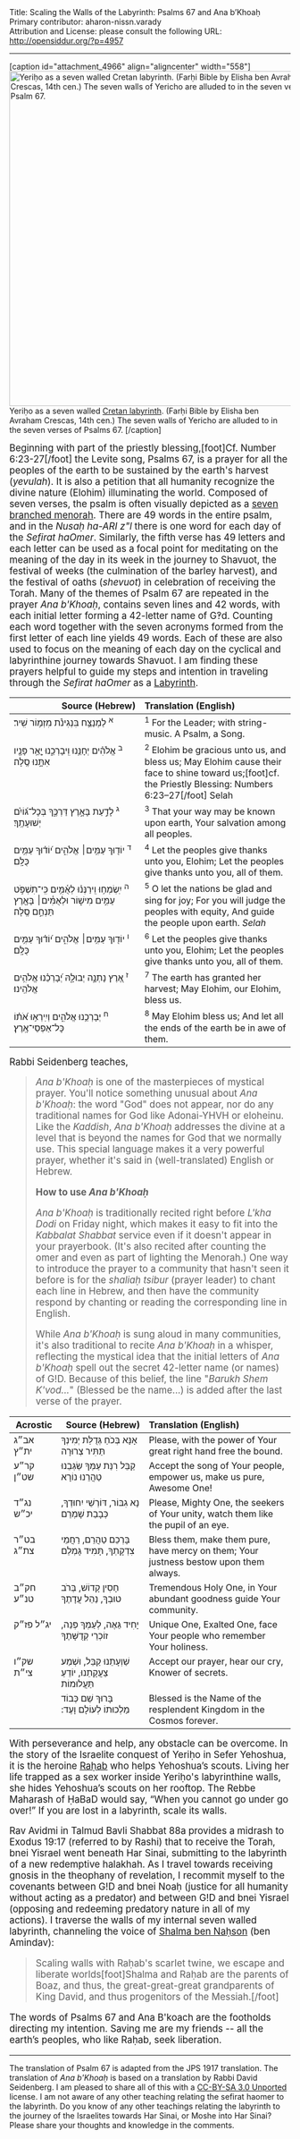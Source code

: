 <html>
<head></head>
<body>
Title: Scaling the Walls of the Labyrinth: Psalms 67 and Ana b’Khoaḥ<br />
Primary contributor: aharon-nissn.varady<br />
Attribution and License: please consult the following URL: <a href="http://opensiddur.org/?p=4957">http://opensiddur.org/?p=4957</a>
<p />
<hr />

[caption id="attachment_4966" align="aligncenter" width="558"]<a href="https://opensiddur.org/wp-content/uploads/2012/05/558px-Map_of_Jericho_in_14c_Farhi_Bible_by_Elisha_ben_Avraham_Crescas.jpg"><img src="https://opensiddur.org/wp-content/uploads/2012/05/558px-Map_of_Jericho_in_14c_Farhi_Bible_by_Elisha_ben_Avraham_Crescas.jpg" alt="Yeriḥo as a seven walled Cretan labyrinth. (Farḥi Bible by Elisha ben Avraham Crescas, 14th cen.) The seven walls of Yericho are alluded to in the seven verses of Psalm 67. " width="558" height="599" class="size-full wp-image-4966" /></a> Yeriḥo as a seven walled <a href="http://en.wikipedia.org/wiki/Labyrinth">Cretan labyrinth</a>. (Farḥi Bible by Elisha ben Avraham Crescas, 14th cen.) The seven walls of Yericho are alluded to in the seven verses of Psalms 67. [/caption]

<div class="english" style="font-size: 1.2em;">
Beginning with part of the priestly blessing,[foot]Cf. Number 6:23-27[/foot] the Levite song, Psalms 67, is a prayer for all the peoples of the earth to be sustained by the earth's harvest (<em>yevulah</em>). It is also a petition that all humanity  recognize the divine nature (Elohim) illuminating the world. Composed of seven verses, the psalm is often visually depicted as a <a href="https://opensiddur.org/2011/06/shiviti-perceiving-the-world-as-an-expression-of-divine-oneness/">seven branched menorah</a>. There are 49 words in the entire psalm, and in the <em>Nusaḥ ha-ARI z"l</em> there is one word for each day of the <em>Sefirat haOmer</em>. Similarly, the fifth verse has 49 letters and each letter can be used as a focal point for meditating on the meaning of the day in its week in the journey to Shavuot, the festival of weeks (the culmination of the barley harvest), and the festival of oaths (<em>shevuot</em>) in celebration of receiving the Torah. Many of the themes of Psalm 67 are repeated in the prayer <em>Ana b'Khoaḥ</em>, contains seven lines and 42 words, with each initial letter forming a 42-letter name of G‽d. Counting each word together with the seven acronyms formed from the first letter of each line yields 49 words. Each of these are also used to focus on the meaning of each day on the cyclical and labyrinthine journey towards Shavuot. I am finding these prayers helpful to guide my steps and intention in traveling through the <em>Sefirat haOmer</em> as a <a href="http://en.wikipedia.org/wiki/Labyrinth">Labyrinth</a>.
</div>

<table style="margin-left: auto;margin-right: auto;" class="draggable">
<thead><tr><th id="x" style="text-align: right;">Source (Hebrew)</th><th style="text-align: left;">Translation (English)</th></tr></thead>
<tbody>
<tr>
<td style="vertical-align:top;" width="46%">
<div class="liturgy"><span lang="he">
<sup>א</sup> לַמְנַצֵּ֥ח בִּנְגִינֹ֗ת מִזְמ֥וֹר שִֽׁיר׃
</span></div></td>
 
<td style="vertical-align:top;" width="53%"><div class="english">
<sup>1</sup> For the Leader; with string-music. A Psalm, a Song.
    </div></td></tr>


<tr><td style="vertical-align:top;" width="46%"><div class="liturgy"><span lang="he">
<sup>ב</sup> אֱלֹהִ֗ים יְחָנֵּ֥נוּ וִֽיבָרְכֵ֑נוּ
 יָ֤אֵ֥ר פָּנָ֖יו אִתָּ֣נוּ סֶֽלָה׃
</span></div></td>
 
<td style="vertical-align:top;" width="53%"><div class="english">
<sup>2</sup> Elohim be gracious unto us, and bless us;
May Elohim cause their face to shine toward us;[foot]cf. the Priestly Blessing: Numbers 6:23–27[/foot] Selah
    </div></td></tr>


<tr><td style="vertical-align:top;" width="46%"><div class="liturgy"><span lang="he">
<sup>ג</sup> לָדַ֣עַת בָּאָ֣רֶץ דַּרְכֶּ֑ךָ
 בְּכָל־גּ֝וֹיִ֗ם יְשׁוּעָתֶֽךָ׃
</span></div></td>
 
<td style="vertical-align:top;" width="53%"><div class="english">
<sup>3</sup> That your way may be known upon earth,
Your salvation among all peoples.
    </div></td></tr>


<tr><td style="vertical-align:top;" width="46%"><div class="liturgy"><span lang="he">
<sup>ד</sup> יוֹד֖וּךָ עַמִּ֥ים׀ אֱלֹהִ֑ים
 י֝וֹד֗וּךָ עַמִּ֥ים כֻּלָּֽם׃
</span></div></td>
 
<td style="vertical-align:top;" width="53%"><div class="english">
<sup>4</sup> Let the peoples give thanks unto you, Elohim;
Let the peoples give thanks unto you, all of them.
    </div></td></tr>


<tr><td style="vertical-align:top;" width="46%"><div class="liturgy"><span lang="he">
<sup>ה</sup> יִֽשְׂמְח֥וּ וִֽירַנְּנ֗וּ לְאֻ֫מִּ֥ים 
כִּֽי־תִשְׁפֹּ֣ט עַמִּ֣ים מִישׁ֑וֹר
 וּלְאֻמִּ֓ים׀ בָּאָ֖רֶץ תַּנְחֵ֣ם סֶֽלָה׃
</span></div></td>
 
<td style="vertical-align:top;" width="53%"><div class="english">
<sup>5</sup> O let the nations be glad and sing for joy;
For you will judge the peoples with equity,
And guide the people upon earth. <em>Selah</em>
    </div></td></tr>


<tr><td style="vertical-align:top;" width="46%"><div class="liturgy"><span lang="he">
<sup>ו</sup> יוֹד֖וּךָ עַמִּ֥ים׀ אֱלֹהִ֑ים
 י֝וֹד֗וּךָ עַמִּ֥ים כֻּלָּֽם׃
</span></div></td>
 
<td style="vertical-align:top;" width="53%"><div class="english">
<sup>6</sup> Let the peoples give thanks unto you, Elohim;
Let the peoples give thanks unto you, all of them.
    </div></td></tr>


<tr><td style="vertical-align:top;" width="46%"><div class="liturgy"><span lang="he">
<sup>ז</sup> אֶ֭רֶץ נָתְנָ֣ה יְבוּלָ֑הּ
 יְ֝בָרְכֵ֗נוּ אֱלֹהִ֥ים אֱלֹהֵֽינוּ׃
</span></div></td>
 
<td style="vertical-align:top;" width="53%"><div class="english">
<sup>7</sup> The earth has granted her harvest;
May Elohim, our Elohim, bless us.
    </div></td></tr>


<tr><td style="vertical-align:top;" width="46%"><div class="liturgy"><span lang="he">
<sup>ח</sup> יְבָרְכֵ֥נוּ אֱלֹהִ֑ים
 וְיִֽירְא֥וּ אֹ֝ת֗וֹ כָּל־אַפְסֵי־אָֽרֶץ׃
</span></div></td>
 
<td style="vertical-align:top;" width="53%"><div class="english">
<sup>8</sup> May Elohim bless us;
And let all the ends of the earth be in awe of them.
</td></tr></tbody></table>

<div class="english" style="font-size: 1.2em;">
Rabbi Seidenberg teaches,

<blockquote>

<em>Ana b'Khoaḥ</em> is one of the masterpieces of mystical prayer. You'll notice something unusual about <em>Ana b'Khoaḥ</em>: the word "God" does not appear, nor do any traditional names for God like Adonai-YHVH or eloheinu. Like the <em>Kaddish</em>, <em>Ana b'Khoaḥ</em> addresses the divine at a level that is beyond the names for God that we normally use. This special language makes it a very powerful prayer, whether it's said in (well-translated) English or Hebrew.

<strong>How to use <em>Ana b'Khoaḥ</em></strong>

<em>Ana b'Khoaḥ</em> is traditionally recited right before <em>L'kha Dodi</em> on Friday night, which makes it easy to fit into the <em>Kabbalat Shabbat</em> service even if it doesn't appear in your prayerbook. (It's also recited after counting the omer and even as part of lighting the Menorah.) One way to introduce the prayer to a community that hasn't seen it before is for the <em>shaliaḥ tsibur</em> (prayer leader) to chant each line in Hebrew, and then have the community respond by chanting or reading the corresponding line in English.

While <em>Ana b'Khoaḥ</em> is sung aloud in many communities, it's also traditional to recite <em>Ana b'Khoaḥ</em> in a whisper, reflecting the mystical idea that the initial letters of <em>Ana b'Khoaḥ</em> spell out the secret 42-letter name (or names) of G!D. Because of this belief, the line "<em>Barukh Shem K'vod...</em>" (Blessed be the name...) is added after the last verse of the prayer.</blockquote>
</div>

<table style="margin-left: auto;margin-right: auto;" class="draggable">
<thead><tr><th id="x" style="text-align: right;">Acrostic</th><th style="text-align: right;">Source (Hebrew)</th><th style="text-align: left;">Translation (English)</th></tr></thead>
<tbody>
<tr><td style="vertical-align:top;" width="16%">
<div class="scribe"><span lang="he">
אב״ג ית״ץ
</span></div></td>

<td style="vertical-align:top;" width="30%">
<div class="liturgy"><span lang="he">
אָנָּא בְּכֹחַ 
גְּדֻלַּת יְמִינְךָ 
תַּתִּיר צְרוּרָה
</span></div></td>

<td style="vertical-align:top;" width="50%"><div class="english">
Please, with the power 
of Your great right hand
free the bound.
</td></tr>


<tr><td style="vertical-align:top;" width="16%">
<div class="scribe"><span lang="he">
קר״ע שט״ן
</span></div></td>

<td style="vertical-align:top;" width="30%">
<div class="liturgy"><span lang="he">
קַבֵּל רִנַּת 
עַמְּךָ שַׂגְּבֵנוּ 
טַהֲרֵנוּ נוֹרָא
</span></div></td>

<td style="vertical-align:top;" width="50%"><div class="english">
Accept the song 
of Your people, empower us,
make us pure, Awesome One!
</td></tr>


<tr><td style="vertical-align:top;" width="16%">
<div class="scribe"><span lang="he">
נג״ד יכ״ש
</span></div></td>

<td style="vertical-align:top;" width="30%">
<div class="liturgy"><span lang="he">
נָא גִבּוֹר, 
דּוֹרְשֵׁי יִחוּדְךָ, 
כְּבָבַת שָׁמְרֵם
</span></div></td>

<td style="vertical-align:top;" width="50%"><div class="english">
Please, Mighty One, 
the seekers of Your unity,
watch them like the pupil of an eye.
</td></tr>


<tr><td style="vertical-align:top;" width="16%">
<div class="scribe"><span lang="he">
בט״ר צת״ג
</span></div></td>

<td style="vertical-align:top;" width="30%">
<div class="liturgy"><span lang="he">
בָּרְכֵם טַהֲרֵם, 
רַחֲמֵי צִדְקָתְךָ, 
תָּמִיד גָּמְלֵם
</span></div></td>

<td style="vertical-align:top;" width="50%"><div class="english">
Bless them, make them pure,
have mercy on them; Your justness
bestow upon them always.
</td></tr>


<tr><td style="vertical-align:top;" width="16%">
<div class="scribe"><span lang="he">
חק״ב טנ״ע
</span></div></td>

<td style="vertical-align:top;" width="30%">
<div class="liturgy"><span lang="he">
חָסִין קָדוֹשׁ, 
בְּרֹב טוּבְךָ, 
נַהֵל עֲדָתֶךָ
</span></div></td>

<td style="vertical-align:top;" width="50%"><div class="english">
Tremendous Holy One, 
in Your abundant goodness 
guide Your community.
</td></tr>


<tr><td style="vertical-align:top;" width="16%">
<div class="scribe"><span lang="he">
יג״ל פז״ק
</span></div></td>

<td style="vertical-align:top;" width="30%">
<div class="liturgy"><span lang="he">
יָחִיד גֵּאֶה, 
לְעַמְּךָ פְּנֵה, 
זוֹכְרֵי קְדֻשָּׁתֶךָ
</span></div></td>

<td style="vertical-align:top;" width="50%"><div class="english">
Unique One, Exalted One, 
face Your people
who remember Your holiness.
</td></tr>


<tr><td style="vertical-align:top;" width="16%">
<div class="scribe"><span lang="he">
שק״ו צי״ת
</span></div></td>

<td style="vertical-align:top;" width="30%">
<div class="liturgy"><span lang="he">
שַׁוְעָתֵנוּ קַבֵּל, 
וּשְׁמַע צַעֲקָתֵנוּ, 
יוֹדֵעַ תַּעֲלוּמוֹת
</span></div></td>

<td style="vertical-align:top;" width="50%"><div class="english">
Accept our prayer, 
hear our cry,
Knower of secrets.
</td></tr>


<tr><td style="vertical-align:top;" width="16%"></td>

<td style="vertical-align:top;" width="30%">
<div class="liturgy"><span lang="he">
 בָּרוּךְ שֵׁם 
כְּבוֹד מַלְכוּתוֹ 
לְעוֹלָם וָעֶד:‏
 </span></div></td>

<td style="vertical-align:top;" width="50%"><div class="english">
Blessed is the Name
of the resplendent Kingdom 
in the Cosmos forever.
</td></tr></tbody></table>

<div class="english" style="font-size: 1.2em;">
With perseverance and help, any obstacle can be overcome. In the story of the Israelite conquest of Yeriḥo in Sefer Yehoshua, it is the heroine <a href="http://en.wikipedia.org/wiki/Rahab">Raḥab</a> who helps Yehoshua’s scouts. Living her life trapped as a sex worker inside Yeriḥo's labyrinthine walls, she hides Yehoshua’s scouts on her rooftop. The Rebbe Maharash of ḤaBaD would say, “When you cannot go under go over!” If you are lost in a labyrinth, scale its walls.

Rav Avidmi in Talmud Bavli Shabbat 88a provides a midrash to Exodus 19:17 (referred to by Rashi) that to receive the Torah, bnei Yisrael went beneath Har Sinai, submitting to the labyrinth of a new redemptive halakhah. As I travel towards receiving gnosis in the theophany of revelation, I recommit myself to the covenants between G!D and bnei Noaḥ (justice for all humanity without acting as a predator) and between G!D and bnei Yisrael (opposing and redeeming predatory nature in all of my actions). I traverse the walls of my internal seven walled labyrinth, channeling the voice of <a href="http://en.wikipedia.org/wiki/Salmon_%28biblical_figure%29">Shalma ben Naḥson</a> (ben Amindav):

<blockquote>Scaling walls with Raḥab's
scarlet twine, we escape
and liberate worlds[foot]Shalma and Raḥab are the parents of Boaz, and thus, the great-great-great grandparents of King David, and thus progenitors of the Messiah.[/foot]</blockquote>

The words of Psalms 67 and Ana B'koach are the footholds directing my intention. Saving me are my friends --  all the earth’s peoples, who like Raḥab, seek liberation.
</div>

<hr />

The translation of Psalm 67 is adapted from the JPS 1917 translation. The translation of <em>Ana b'Khoaḥ</em> is based on a translation by Rabbi David Seidenberg. I am pleased to share all of this with a <a href="https://creativecommons.org/licenses/by-sa/3.0/">CC-BY-SA 3.0 Unported</a> license. I am not aware of any other teaching relating the sefirat haomer to the labyrinth. Do you know of any other teachings relating the labyrinth to the journey of the Israelites towards Har Sinai, or Moshe into Har Sinai? Please share your thoughts and knowledge in the comments.
</body>
</html>
